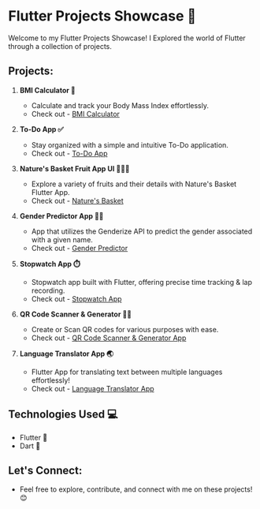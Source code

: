 # Flutter Projects Showcase 🚀

Welcome to my Flutter Projects Showcase! I Explored the world of Flutter through a collection of projects.

## Projects:

1. **BMI Calculator 🧮**
   - Calculate and track your Body Mass Index effortlessly.
   - Check out - [BMI Calculator](https://github.com/dhara-maru/BMI-Calculator-Flutter)

2. **To-Do App ✅**
   - Stay organized with a simple and intuitive To-Do application.
   - Check out - [To-Do App](https://github.com/dhara-maru/My-To-Do-App-Flutter)
  
3. **Nature's Basket Fruit App UI 🍏🍌🍇**
   - Explore a variety of fruits and their details with Nature's Basket Flutter App.
   - Check out - [Nature's Basket](https://github.com/dhara-maru/Natures-Basket)

4. **Gender Predictor App 🧒🏻**
   - App that utilizes the Genderize API to predict the gender associated with a given name.
   - Check out - [Gender Predictor](https://github.com/dhara-maru/Gender-Predictor-Flutter)

5. **Stopwatch App ⏱️**
   - Stopwatch app built with Flutter, offering precise time tracking & lap recording.
   - Check out - [Stopwatch App](https://github.com/dhara-maru/StopWatch-App-Flutter)

6. **QR Code Scanner & Generator 🤳🏼**
   - Create or Scan QR codes for various purposes with ease.
   - Check out - [QR Code Scanner & Generator App](https://github.com/dhara-maru/QR-Code-Scanner-Generator)
  
7. **Language Translator App 🌏**
   - Flutter App for translating text between multiple languages effortlessly!
   - Check out - [Language Translator App](https://github.com/dhara-maru/QR-Code-Scanner-Generator)

## Technologies Used 💻

- Flutter 📱
- Dart 🎯

## Let's Connect:
   - Feel free to explore, contribute, and connect with me on these projects! 😊
